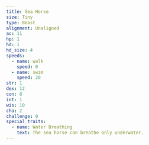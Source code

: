 ```yaml
---
title: Sea Horse
size: Tiny
type: Beast
alignment: Unaligned
ac: 11
hp: 1
hd: 1
hd_size: 4
speeds:
  - name: walk
    speed: 0
  - name: swim
    speed: 20
str: 1
dex: 12
con: 8
int: 1
wis: 10
cha: 2
challenge: 0
special_traits:
  - name: Water Breathing
    text: The sea horse can breathe only underwater.
---
```

